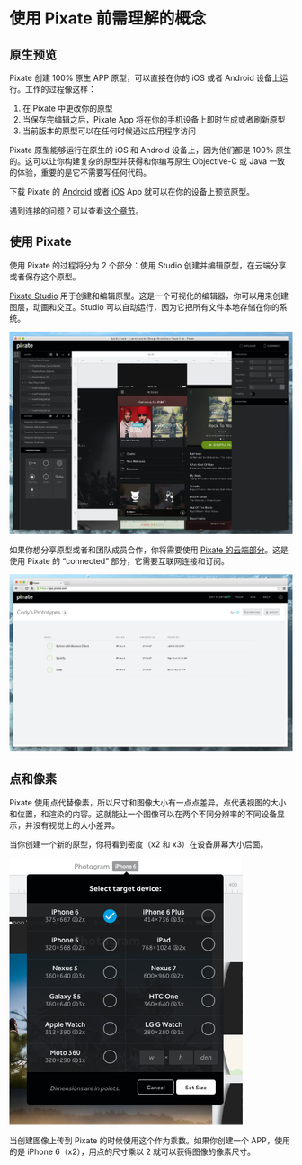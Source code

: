 # 使用 Pixate 前需理解的概念

## 原生预览

Pixate 创建 100% 原生 APP 原型，可以直接在你的 iOS 或者 Android 设备上运行。工作的过程像这样：

1. 在 Pixate 中更改你的原型
2. 当保存完编辑之后，Pixate App 将在你的手机设备上即时生成或者刷新原型
3. 当前版本的原型可以在任何时候通过应用程序访问

Pixate 原型能够运行在原生的 iOS 和 Android 设备上，因为他们都是 100% 原生的。这可以让你构建复杂的原型并获得和你编写原生 Objective-C 或 Java 一致的体验，重要的是它不需要写任何代码。

下载 Pixate 的 [Android](https://play.google.com/store/apps/details?id=com.pixate.pixate&hl=en) 或者 [iOS](https://itunes.apple.com/us/app/pixate/id883304734?mt=8) App 就可以在你的设备上预览原型。

遇到连接的问题？可以查看[这个章节](http://help.pixate.com/knowledgebase/articles/665521-3a-connecting-your-devices)。

## 使用 Pixate

使用 Pixate 的过程将分为 2 个部分：使用 Studio 创建并编辑原型，在云端分享或者保存这个原型。

[Pixate Studio](http://help.pixate.com/knowledgebase/articles/665512-3-pixate-studio) 用于创建和编辑原型。这是一个可视化的编辑器，你可以用来创建图层，动画和交互。Studio 可以自动运行，因为它把所有文件本地存储在你的系统。

![](images/hlc001.png)

如果你想分享原型或者和团队成员合作，你将需要使用 [Pixate 的云端部分](http://help.pixate.com/knowledgebase/articles/665650-4-the-pixate-cloud)。这是使用 Pixate 的 “connected” 部分，它需要互联网连接和订阅。

![](images/hlc002.png)

## 点和像素

Pixate 使用点代替像素，所以尺寸和图像大小有一点点差异。点代表视图的大小和位置，和渲染的内容。这就能让一个图像可以在两个不同分辨率的不同设备显示，并没有视觉上的大小差异。

当你创建一个新的原型，你将看到密度（x2 和 x3）在设备屏幕大小后面。

![](images/hlc003.png)

当创建图像上传到 Pixate 的时候使用这个作为乘数。如果你创建一个 APP，使用的是 iPhone 6（x2），用点的尺寸乘以 2 就可以获得图像的像素尺寸。
